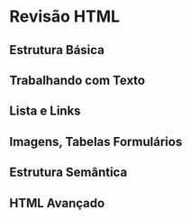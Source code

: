 # Revisão HTML

## Estrutura Básica

## Trabalhando com Texto

## Lista e Links

## Imagens, Tabelas Formulários

## Estrutura Semântica

## HTML Avançado
